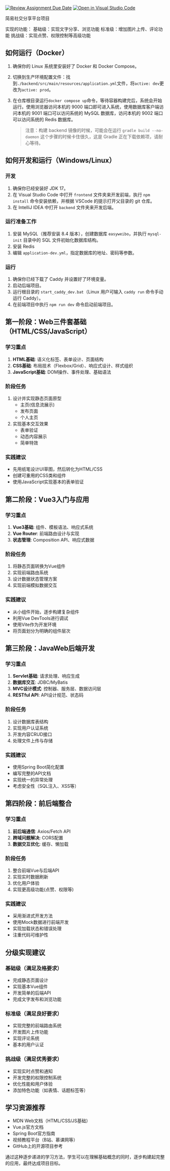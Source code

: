 [![Review Assignment Due Date](https://classroom.github.com/assets/deadline-readme-button-22041afd0340ce965d47ae6ef1cefeee28c7c493a6346c4f15d667ab976d596c.svg)](https://classroom.github.com/a/16JY11ZU)
[![Open in Visual Studio Code](https://classroom.github.com/assets/open-in-vscode-2e0aaae1b6195c2367325f4f02e2d04e9abb55f0b24a779b69b11b9e10269abc.svg)](https://classroom.github.com/online_ide?assignment_repo_id=18741859&assignment_repo_type=AssignmentRepo)

简易社交分享平台项目

实现的功能：
基础级：实现文字分享、浏览功能
标准级：增加图片上传、评论功能
挑战级：实现点赞、权限控制等高级功能

## 如何运行（Docker）

1. 确保你的 Linux 系统里安装好了 Docker 和 Docker Compose。
1. 切换到生产环境配置文件：找到`./backend/src/main/resources/application.yml`文件，将`active: dev`更改为`active: prod`。
2. 在仓库根目录运行`docker compose up`命令，等待容器构建完后，系统会开始运行。使用浏览器访问本机的 9000 端口即可进入系统，使用数据库客户端访问本机的 9001 端口可以访问系统的 MySQL 数据库，访问本机的 9002 端口可以访问系统的 Redis 数据库。

   > 注意：构建 backend 镜像的时候，可能会在运行 `gradle build --no-daemon` 这个步骤的时候卡住很久，这是 Gradle 正在下载依赖项，请耐心等待。

## 如何开发和运行（Windows/Linux）

### 开发

1. 确保你已经安装好 JDK 17。
2. 在 Visual Studio Code 中打开 `frontend` 文件夹来开发前端，执行 `npm install` 命令安装依赖，并根据 VSCode 的提示打开父目录的 git 仓库。
3. 在 IntelliJ IDEA 中打开 `backend` 文件夹来开发后端。

### 运行准备工作

1. 安装 MySQL（推荐安装 8.4 版本），创建数据库 `easyweibo`，并执行 `mysql-init` 目录中的 SQL 文件初始化数据库结构。
2. 安装 Redis
3. 编辑 `application-dev.yml`，指定数据库的地址、密码等参数。

### 运行

1. 确保你已经下载了 Caddy 并设置好了环境变量。
2. 启动后端项目。
3. 运行根目录的 `start_caddy_dev.bat`（Linux 用户可输入 `caddy run` 命令手动运行 Caddy）。
4. 在前端项目中执行 `npm run dev` 命令启动前端项目。

## 第一阶段：Web三件套基础（HTML/CSS/JavaScript）

### 学习重点
1. **HTML基础**: 语义化标签、表单设计、页面结构
2. **CSS基础**: 布局技术（Flexbox/Grid）、响应式设计、样式组织
3. **JavaScript基础**: DOM操作、事件处理、基础语法

### 阶段任务
1. 设计并实现静态页面原型
   - 主页(信息流展示)
   - 发布页面
   - 个人主页
2. 实现基本交互效果
   - 表单验证
   - 动态内容展示
   - 简单特效

### 实践建议
- 先用纸笔设计UI草图，然后转化为HTML/CSS
- 创建可重用的CSS类和组件
- 使用JavaScript实现基本的表单验证

## 第二阶段：Vue3入门与应用

### 学习重点
1. **Vue3基础**: 组件、模板语法、响应式系统
2. **Vue Router**: 前端路由设计与实现
3. **状态管理**: Composition API、响应式数据

### 阶段任务
1. 将静态页面转换为Vue组件
2. 实现前端路由系统
3. 设计数据状态管理方案
4. 实现前端模拟数据交互

### 实践建议
- 从小组件开始，逐步构建复杂组件
- 利用Vue DevTools进行调试
- 使用Vite作为开发环境
- 将页面划分为明确的组件层次

## 第三阶段：JavaWeb后端开发

### 学习重点
1. **Servlet基础**: 请求处理、响应生成
2. **数据库交互**: JDBC/MyBatis
3. **MVC设计模式**: 控制器、服务层、数据访问层
4. **RESTful API**: API设计规范、状态码

### 阶段任务
1. 设计数据库表结构
2. 实现用户认证系统
3. 开发内容CRUD接口
4. 处理文件上传与存储

### 实践建议
- 使用Spring Boot简化配置
- 编写完整的API文档
- 实现统一的异常处理
- 考虑安全性（SQL注入、XSS等）

## 第四阶段：前后端整合

### 学习重点
1. **前后端通信**: Axios/Fetch API
2. **跨域问题解决**: CORS配置
3. **数据交互优化**: 缓存、懒加载

### 阶段任务
1. 整合前端Vue与后端API
2. 实现实时数据刷新
3. 优化用户体验
4. 实现更高级功能(点赞、权限等)

### 实践建议
- 采用渐进式开发方法
- 使用Mock数据进行前端开发
- 实现加载状态和错误处理
- 注重代码可维护性

## 分级实现建议

### 基础级（满足及格要求）
- 完成静态页面设计
- 实现基本Vue组件
- 开发简单的后端API
- 完成文字发布和浏览功能

### 标准级（满足良好要求）
- 实现完整的前端路由系统
- 开发图片上传功能
- 实现评论系统
- 基本的用户认证

### 挑战级（满足优秀要求）
- 实现实时点赞和通知
- 开发完整的权限控制系统
- 优化性能和用户体验
- 添加特色功能（如表情、话题标签等）

## 学习资源推荐
- MDN Web文档（HTML/CSS/JS基础）
- Vue.js官方文档
- Spring Boot官方指南
- 视频教程平台（B站、慕课网等）
- GitHub上的开源项目参考

通过这种逐步递进的学习方法，学生可以在理解基础概念的同时，逐步构建起完整的应用，最终达成项目目标。
